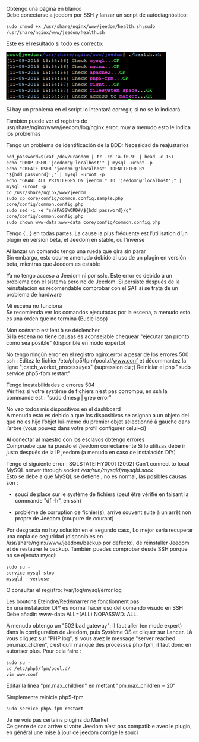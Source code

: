 Obtengo una página en blanco  
Debe conectarse a jeedom por SSH y lanzar un script de autodiagnóstico:

<!-- -->

    sudo chmod +x /usr/share/nginx/www/jeedom/health.sh;sudo /usr/share/nginx/www/jeedom/health.sh

Este es el resultado si todo es correcto:

![](../images/depannage.png)

Si hay un problema en el script lo intentará corregir, si no se lo indicará.

También puede ver el registro de usr/share/nginx/www/jeedom/log/nginx.error, muy a menudo esto le indica los problemas

Tengo un problema de identificación de la BDD: Necesidad de reajustarlos

    bdd_password=$(cat /dev/urandom | tr -cd 'a-f0-9' | head -c 15)
    echo "DROP USER 'jeedom'@'localhost'" | mysql -uroot -p
    echo "CREATE USER 'jeedom'@'localhost' IDENTIFIED BY '${bdd_password}';" | mysql -uroot -p
    echo "GRANT ALL PRIVILEGES ON jeedom.* TO 'jeedom'@'localhost';" | mysql -uroot -p
    cd /usr/share/nginx/www/jeedom
    sudo cp core/config/common.config.sample.php core/config/common.config.php
    sudo sed -i -e "s/#PASSWORD#/${bdd_password}/g" core/config/common.config.php
    sudo chown www-data:www-data core/config/common.config.php

Tengo {…} en todas partes. La cause la plus fréquente est l’utilisation d’un plugin en version beta, et Jeedom en stable, ou l’inverse

Al lanzar un comando tengo una rueda que gira sin parar  
Sin embargo, esto ocurre amenudo debido al uso de un plugin en versión beta, mientras que Jeedom es estable

Ya no tengo acceso a Jeedom ni por ssh:. Este error es debido a un problema con el sistema pero no de Jeedom. Si persiste después de la reinstalación es recomendable comprobar con el SAT si se trata de un problema de hardware

Mi escena no funciona  
Se recomienda ver los comandos ejecutadas por la escena, a menudo esto es una orden que no termina (Bucle loop)

Mon scénario est lent à se déclencher  
Si la escena no tiene pausas es aconsejable chequear "ejecutar tan pronto como sea posible" (disponible en modo experto)

No tengo ningún error en el registro nginx.error a pesar de los errores 500  
ssh : Editez le fichier /etc/php5/fpm/pool.d/www.conf et décommantez la ligne ";catch\_worket\_process=yes" (supression du ;) Reiniciar el php "sudo service php5-fpm restart"

Tengo inestabilidades o errores 504  
Vérifiez si votre système de fichiers n’est pas corrompu, en ssh la commande est : "sudo dmesg | grep error"

No veo todos mis dispositivos en el dashboard  
A menudo esto es debido a que los dispositivos se asignan a un objeto del que no es hijo l’objet lui-même du premier objet sélectionné à gauche dans l’arbre (vous pouvez dans votre profil configurer celui-ci)

Al conectar al maestro con los esclavos obtengo errores  
Compruebe que ha puesto el /jeedom correctamente Si lo utilizas debe ir justo después de la IP jeedom (a menudo en caso de instalación DIY)

Tengo el siguiente error : SQLSTATE[HY000] [2002] Can’t connect to local MySQL server through socket */var/run/mysqld/mysqld.sock*  
Esto se debe a que MySQL se detiene , no es normal, las posibles causas son :

-   souci de place sur le système de fichiers (peut être vérifié en faisant la commande "df -h", en ssh)

-   problème de corruption de fichier(s), arrive souvent suite à un arrêt non propre de Jeedom (coupure de courant)

Por desgracia no hay solución en el segundo caso, Lo mejor sería recuperar una copia de seguridad (disponibles en /usr/share/nginx/www/jeedom/backup por defecto), de réinstaller Jeedom et de restaurer le backup. También puedes comprobar desde SSH porque no se ejecuta mysql:

    sudo su -
    service mysql stop
    mysqld --verbose

O consultar el registro: /var/log/mysql/error.log

Les boutons Eteindre/Redémarrer ne fonctionnent pas  
En una instalación DIY es normal hacer uso del comando visudo en SSH Debe añadir: www-data ALL=(ALL) NOPASSWD: ALL.

A menudo obtengo un "502 bad gateway": Il faut aller (en mode expert) dans la configuration de Jeedom, puis Système OS et cliquer sur Lancer. Là vous cliquez sur "PHP log", si vous avez le message "server reached pm.max\_clidren", c’est qu’il manque des processus php fpm, il faut donc en autoriser plus. Pour cela faire :

    sudo su -
    cd /etc/php5/fpm/pool.d/
    vim www.conf

Editar la linea "pm.max\_children" en mettant "pm.max\_children = 20"

Simplemente reinicie php5-fpm

    sudo service php5-fpm restart

Je ne vois pas certains plugins du Market  
Ce genre de cas arrive si votre Jeedom n’est pas compatible avec le plugin, en général une mise à jour de jeedom corrige le souci


